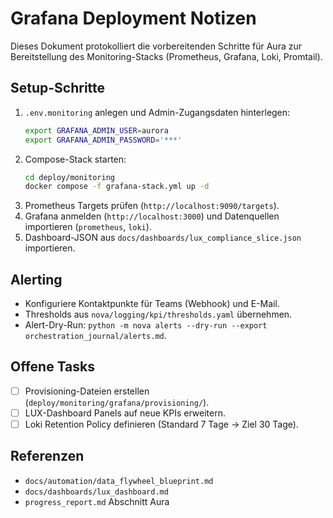 # Grafana Deployment Notizen

Dieses Dokument protokolliert die vorbereitenden Schritte für Aura zur
Bereitstellung des Monitoring-Stacks (Prometheus, Grafana, Loki, Promtail).

## Setup-Schritte

1. `.env.monitoring` anlegen und Admin-Zugangsdaten hinterlegen:
   ```bash
   export GRAFANA_ADMIN_USER=aurora
   export GRAFANA_ADMIN_PASSWORD='***'
   ```
2. Compose-Stack starten:
   ```bash
   cd deploy/monitoring
   docker compose -f grafana-stack.yml up -d
   ```
3. Prometheus Targets prüfen (`http://localhost:9090/targets`).
4. Grafana anmelden (`http://localhost:3000`) und Datenquellen importieren
   (`prometheus`, `loki`).
5. Dashboard-JSON aus `docs/dashboards/lux_compliance_slice.json` importieren.

## Alerting

- Konfiguriere Kontaktpunkte für Teams (Webhook) und E-Mail.
- Thresholds aus `nova/logging/kpi/thresholds.yaml` übernehmen.
- Alert-Dry-Run: `python -m nova alerts --dry-run --export orchestration_journal/alerts.md`.

## Offene Tasks

- [ ] Provisioning-Dateien erstellen (`deploy/monitoring/grafana/provisioning/`).
- [ ] LUX-Dashboard Panels auf neue KPIs erweitern.
- [ ] Loki Retention Policy definieren (Standard 7 Tage → Ziel 30 Tage).

## Referenzen

- `docs/automation/data_flywheel_blueprint.md`
- `docs/dashboards/lux_dashboard.md`
- `progress_report.md` Abschnitt Aura
